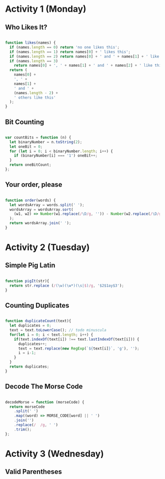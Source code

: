 # Activity 1 (Monday) 

## Who Likes It?

``` javascript 

function likes(names) {
  if (names.length == 0) return 'no one likes this';
  if (names.length == 1) return names[0] + ' likes this';
  if (names.length == 2) return names[0] + ' and ' + names[1] + ' like this';
  if (names.length == 3)
    return names[0] + ', ' + names[1] + ' and ' + names[2] + ' like this';
  return (
    names[0] +
    ', ' +
    names[1] +
    ' and ' +
    (names.length - 2) +
    ' others like this'
  );
}

``` 

## Bit Counting

``` javascript 

var countBits = function (n) {
  let binaryNumber = n.toString(2);
  let oneBit = 0;
  for (let i = 0; i < binaryNumber.length; i++) {
    if (binaryNumber[i] === '1') oneBit++;
  }
  return oneBitCount;
};

``` 

## Your order, please

``` javascript 

function order(words) {
  let wordsArray = words.split(' ');
  wordsArray = wordsArray.sort(
    (w1, w2) => Number(w1.replace(/\D/g, '')) - Number(w2.replace(/\D/g, ''))
  );
  return wordsArray.join(' ');
}

``` 

# Activity 2 (Tuesday)

## Simple Pig Latin

``` javascript 

function pigIt(str){
  return str.replace (/(\w)(\w*)(\s|$)/g, '$2$1ay$3');
} 

``` 

## Counting Duplicates

``` javascript 

function duplicateCount(text){
  let duplicates = 0;
  text = text.toLowerCase(); // todo minuscula
  for(let i = 0; i < text.length; i++) {
    if(text.indexOf(text[i]) !== text.lastIndexOf(text[i])) {
      duplicates++;
      text = text.replace(new RegExp(`${text[i]}`, 'g'), '');
      i = i-1;
    }
  }
  return duplicates;
}

``` 

## Decode The Morse Code

``` javascript 

decodeMorse = function (morseCode) {
  return morseCode
    .split(' ')
    .map((word) => MORSE_CODE[word] || ' ')
    .join('')
    .replace(/  /g, ' ')
    .trim();
};

``` 

# Activity 3 (Wednesday)

## Valid Parentheses
 


